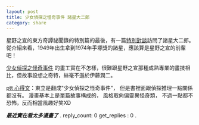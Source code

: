 ```yaml
---
layout: post
title: 少女偵探之怪奇事件 諸星大二郎
category: share
---
```

星野之宣的東方奇譚祕聞錄的特別篇的最後，有一篇[特別對談](https://www.manhuagui.com/comic/752/6027.html#p=231)訪問了諸星大二郎。從介紹來看，1949年出生拿到1974年手塚獎的諸星，應該算是星野之宣的前輩吧！

[少女偵探之怪奇事件](https://www.manhuagui.com/comic/8030/74379.html) 的畫工實在不怎樣，很難跟星野之宣那種成熟專業的畫技相比，但故事設想之奇特，絲毫不遜於伊藤潤二。

[ptt 心得文](https://www.ptt.cc/bbs/Comic/M.1307861034.A.D62.html)：東立是翻成"少女偵探之怪奇事件"， 但是書裡面跟偵探推理一點關係都沒有。 漫畫基本上是單篇故事構成的， 風格取向偏靈異怪奇類， 不過一點都不恐怖，反而相當風趣好笑XD

***最近實在看太多漫畫了***
.
reply_count: 0
get_replies : 0
.
